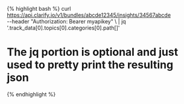 {% highlight bash %}
curl https://api.clarify.io/v1/bundles/abcde12345/insights/34567abcde \
    --header "Authorization: Bearer myapikey" \ | jq '.track_data[0].topics[0].categories[0].path[]'
# The jq portion is optional and just used to pretty print the resulting json
{% endhighlight %}